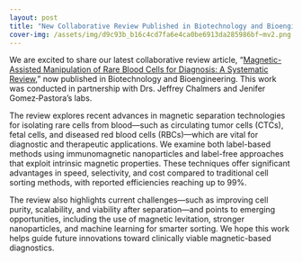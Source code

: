 ```yaml
---
layout: post
title: "New Collaborative Review Published in Biotechnology and Bioengineering"
cover-img: /assets/img/d9c93b_b16c4cd7fa6e4ca0be6913da285986bf~mv2.png
---
```

We are excited to share our latest collaborative review article, “[Magnetic-Assisted Manipulation of Rare Blood Cells for Diagnosis: A Systematic Review](https://analyticalsciencejournals.onlinelibrary.wiley.com/doi/10.1002/bit.70010),” now published in Biotechnology and Bioengineering. This work was conducted in partnership with Drs. Jeffrey Chalmers and Jenifer Gomez‐Pastora’s labs.

  

The review explores recent advances in magnetic separation technologies for isolating rare cells from blood—such as circulating tumor cells (CTCs), fetal cells, and diseased red blood cells (RBCs)—which are vital for diagnostic and therapeutic applications. We examine both label-based methods using immunomagnetic nanoparticles and label-free approaches that exploit intrinsic magnetic properties. These techniques offer significant advantages in speed, selectivity, and cost compared to traditional cell sorting methods, with reported efficiencies reaching up to 99%.

  

The review also highlights current challenges—such as improving cell purity, scalability, and viability after separation—and points to emerging opportunities, including the use of magnetic levitation, stronger nanoparticles, and machine learning for smarter sorting. We hope this work helps guide future innovations toward clinically viable magnetic-based diagnostics.